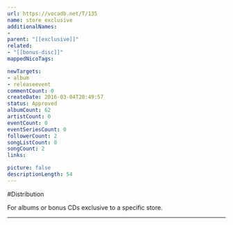 ```yaml
---
url: https://vocadb.net/T/135
name: store exclusive
additionalNames: 
- 
parent: "[[exclusive]]"
related:
- "[[bonus-disc]]"
mappedNicoTags:

newTargets:
- album
- releaseevent
commentCount: 0
createDate: 2016-03-04T20:49:57
status: Approved
albumCount: 62
artistCount: 0
eventCount: 0
eventSeriesCount: 0
followerCount: 2
songListCount: 0
songCount: 2
links: 

picture: false
descriptionLength: 54
---
```


#Distribution

For albums or bonus CDs exclusive to a specific store.

---

